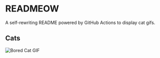 # READMEOW

A self-rewriting README powered by GitHub Actions to display cat gifs.

## Cats

![Bored Cat GIF](https://media3.giphy.com/media/v1.Y2lkPTlhY2QwMmRhcW1hZWNjN3kyYTk4eHBjdDZuc3lxM2ZvYnh5dXp6ZTRlOTFkeWRvYyZlcD12MV9naWZzX3NlYXJjaCZjdD1n/mlvseq9yvZhba/200.gif)
